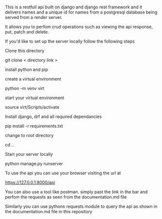This is a restfull api built on django and django rest framework and it delivers names and a unique id for names from a postgresql database being served from a render server.


It allows you to perfom crud operations such as viewing the api response, put, patch and delete.

If you'd like to set up the server locally follow the following steps

Clone this directory

git clone  < directory link >


install python and pip

create a virtual environment

python -m venv virt

start your virtual environment

source virt/Scripts/activate

Install django, drf and all required dependancies

pip install -r requirements.txt


change to root directory

cd ..

Start your server locally

python manage.py runserver

To use the api you can use your browser visiting the url at

https://127.0.0.1:8000/api

You can also use a tool like postman. simply past the link in the bar and perfom the requests as seen from the documentation.md file

Similarly you can use pythons requests module to query the api as shown in the documentation.md file in this repository
